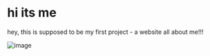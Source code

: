 # hi its me
hey, this is supposed to be my first project - a website all about me!!!

![image](https://github.com/user-attachments/assets/4289dd7d-87ae-40e3-a949-045f779e10fb)
